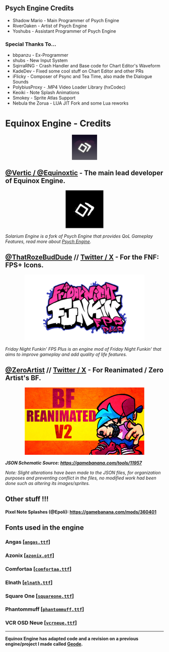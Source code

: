 ## Psych Engine Credits

* Shadow Mario - Main Programmer of Psych Engine
* RiverOaken - Artist of Psych Engine
* Yoshubs - Assistant Programmer of Psych Engine

### Special Thanks To...
* bbpanzu - Ex-Programmer
* shubs - New Input System
* SqirraRNG - Crash Handler and Base code for Chart Editor's Waveform
* KadeDev - Fixed some cool stuff on Chart Editor and other PRs
* iFlicky - Composer of Psync and Tea Time, also made the Dialogue Sounds
* PolybiusProxy - .MP4 Video Loader Library (hxCodec)
* Keoiki - Note Splash Animations
* Smokey - Sprite Atlas Support
* Nebula the Zorua - LUA JIT Fork and some Lua reworks

<p align=center>
<h1> Equinox Engine - Credits </h1>

<p align=center>
<img src="https://github.com/Equinoxtic/equinoxengine.art/blob/master/icons/ICON_MAIN.png?raw=true" width=80 align="center">

<h2> <a href='https://github.com/Equinoxtic'>@Vertic / @Equinoxtic</a> - The main lead developer of Equinox Engine.</h2>

<p align=center>
	<a href=https://github.com/Equinoxtic/EquinoxEngine>
		<img src="https://github.com/Equinoxtic/equinoxengine.art/blob/master/icons/ICON_MAIN_ALT.png?raw=true.png" width=120>
	</a>
</p>

*Solarium Engine is a fork of Psych Engine that provides QoL Gameplay Features, read more about [Psych Engine](https://github.com/ShadowMario/FNF-PsychEngine/blob/main/README.md).*

## [@ThatRozeBudDude](https://github.com/ThatRozebudDude) // [Twitter / X](https://twitter.com/helpme_thebigt) - For the FNF: FPS+ Icons.

<p align="center">
<a href=https://github.com/ThatRozebudDude/FPS-Plus-Public/tree/master>
<img src="https://github.com/Equinoxtic/equinoxengine.art/blob/master/icons/logo_fpsplus.png?raw=true" width=380>
</a>
</p>

*Friday Night Funkin' FPS Plus is an engine mod of Friday Night Funkin' that aims to improve gameplay and add quality of life features.*

## [@ZeroArtist](https://gamebanana.com/members/1887138) // [Twitter / X](https://x.com/zero_artist02) - For Reanimated / Zero Artist's BF.

<p align="center">
<a href=https://gamebanana.com/tools/9336>
<img src="https://github.com/Equinoxtic/equinoxengine.art/blob/master/icons/bf_reanimated_logo.png?raw=true" width=380>
</a>
</p>

***JSON Schematic Source: https://gamebanana.com/tools/11957***

*Note: Slight alterations have been made to the JSON files, for organization purposes and preventing conflict in the files, no modified work had been done such as altering its images/sprites.*

## Other stuff !!!

#### Pixel Note Splashes (@Epoli): https://gamebanana.com/mods/360401


## Fonts used in the engine
### Angas [[``angas.ttf``](https://www.dafont.com/angas.font?l[]=10&l[]=1&l[]=6)]
### Azonix [[``azonix.otf``](https://www.dafont.com/azonix.font)]
### Comfortaa [[``comfortaa.ttf``](https://www.dafont.com/comfortaa.font)]
### Elnath [[``elnath.ttf``](https://www.dafont.com/elnath.font?l[]=10&l[]=1&l[]=6)]
### Square One [[``squareone.ttf``](https://www.dafont.com/square-one.font)]
### Phantommuff [[``phantommuff.ttf``]](https://gamebanana.com/tools/7763)
### VCR OSD Neue [[``vcrneue.ttf``]](https://www.dafont.com/vcrosdneue.charmap)

---

**Equinox Engine has adapted code and a revision on a previous engine/project I made called [Geode](https://github.com/Equinoxtic/Geode).**
